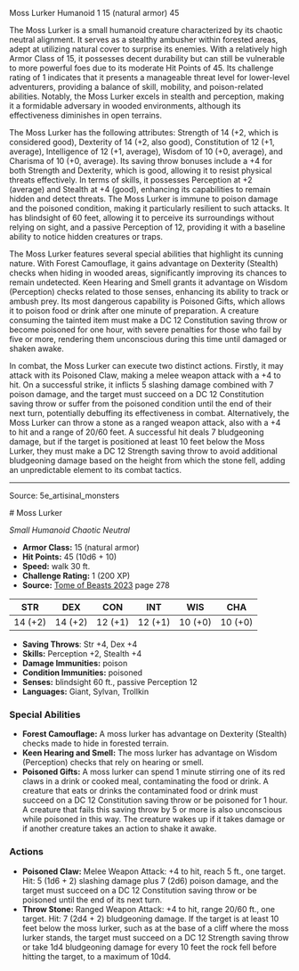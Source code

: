 <MonsterName/>Moss Lurker</MonsterName>
<CreatureType/>Humanoid</CreatureType>
<CR/>1</CR>
<AC/>15 (natural armor)</AC>
<HP/>45</HP>
<summary>The Moss Lurker is a small humanoid creature characterized by its chaotic neutral alignment. It serves as a stealthy ambusher within forested areas, adept at utilizing natural cover to surprise its enemies. With a relatively high Armor Class of 15, it possesses decent durability but can still be vulnerable to more powerful foes due to its moderate Hit Points of 45. Its challenge rating of 1 indicates that it presents a manageable threat level for lower-level adventurers, providing a balance of skill, mobility, and poison-related abilities. Notably, the Moss Lurker excels in stealth and perception, making it a formidable adversary in wooded environments, although its effectiveness diminishes in open terrains. </summary>

<detail>

The Moss Lurker has the following attributes: Strength of 14 (+2, which is considered good), Dexterity of 14 (+2, also good), Constitution of 12 (+1, average), Intelligence of 12 (+1, average), Wisdom of 10 (+0, average), and Charisma of 10 (+0, average). Its saving throw bonuses include a +4 for both Strength and Dexterity, which is good, allowing it to resist physical threats effectively. In terms of skills, it possesses Perception at +2 (average) and Stealth at +4 (good), enhancing its capabilities to remain hidden and detect threats. The Moss Lurker is immune to poison damage and the poisoned condition, making it particularly resilient to such attacks. It has blindsight of 60 feet, allowing it to perceive its surroundings without relying on sight, and a passive Perception of 12, providing it with a baseline ability to notice hidden creatures or traps.

The Moss Lurker features several special abilities that highlight its cunning nature. With Forest Camouflage, it gains advantage on Dexterity (Stealth) checks when hiding in wooded areas, significantly improving its chances to remain undetected. Keen Hearing and Smell grants it advantage on Wisdom (Perception) checks related to those senses, enhancing its ability to track or ambush prey. Its most dangerous capability is Poisoned Gifts, which allows it to poison food or drink after one minute of preparation. A creature consuming the tainted item must make a DC 12 Constitution saving throw or become poisoned for one hour, with severe penalties for those who fail by five or more, rendering them unconscious during this time until damaged or shaken awake.

In combat, the Moss Lurker can execute two distinct actions. Firstly, it may attack with its Poisoned Claw, making a melee weapon attack with a +4 to hit. On a successful strike, it inflicts 5 slashing damage combined with 7 poison damage, and the target must succeed on a DC 12 Constitution saving throw or suffer from the poisoned condition until the end of their next turn, potentially debuffing its effectiveness in combat. Alternatively, the Moss Lurker can throw a stone as a ranged weapon attack, also with a +4 to hit and a range of 20/60 feet. A successful hit deals 7 bludgeoning damage, but if the target is positioned at least 10 feet below the Moss Lurker, they must make a DC 12 Strength saving throw to avoid additional bludgeoning damage based on the height from which the stone fell, adding an unpredictable element to its combat tactics.</detail>



---

Source: 5e_artisinal_monsters

<statblock>
# Moss Lurker

*Small* *Humanoid* *Chaotic Neutral*

- **Armor Class:** 15 (natural armor)
- **Hit Points:** 45 (10d6 + 10)
- **Speed:** walk 30 ft.
- **Challenge Rating:** 1 (200 XP)
- **Source:** [Tome of Beasts 2023](https://koboldpress.com/kpstore/product/tome-of-beasts-1-2023-edition/) page 278

| STR | DEX | CON | INT | WIS | CHA |
| --- | --- | --- | --- | --- | --- |
| 14 (+2) | 14 (+2) | 12 (+1) | 12 (+1) | 10 (+0) | 10 (+0) |

- **Saving Throws**: Str +4, Dex +4
- **Skills:** Perception +2, Stealth +4
- **Damage Immunities:** poison
- **Condition Immunities:** poisoned
- **Senses:** blindsight 60 ft., passive Perception 12
- **Languages:** Giant, Sylvan, Trollkin

### Special Abilities

- **Forest Camouflage:** A moss lurker has advantage on Dexterity (Stealth) checks made to hide in forested terrain.
- **Keen Hearing and Smell:** The moss lurker has advantage on Wisdom (Perception) checks that rely on hearing or smell.
- **Poisoned Gifts:** A moss lurker can spend 1 minute stirring one of its red claws in a drink or cooked meal, contaminating the food or drink. A creature that eats or drinks the contaminated food or drink must succeed on a DC 12 Constitution saving throw or be poisoned for 1 hour. A creature that fails this saving throw by 5 or more is also unconscious while poisoned in this way. The creature wakes up if it takes damage or if another creature takes an action to shake it awake.

### Actions

- **Poisoned Claw:** Melee Weapon Attack: +4 to hit, reach 5 ft., one target. Hit: 5 (1d6 + 2) slashing damage plus 7 (2d6) poison damage, and the target must succeed on a DC 12 Constitution saving throw or be poisoned until the end of its next turn.
- **Throw Stone:** Ranged Weapon Attack: +4 to hit, range 20/60 ft., one target. Hit: 7 (2d4 + 2) bludgeoning damage. If the target is at least 10 feet below the moss lurker, such as at the base of a cliff where the moss lurker stands, the target must succeed on a DC 12 Strength saving throw or take 1d4 bludgeoning damage for every 10 feet the rock fell before hitting the target, to a maximum of 10d4.
</statblock>



